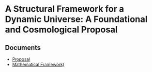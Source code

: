 # A Structural Framework for a Dynamic Universe: A Foundational and Cosmological Proposal
## Documents
- [Proposal](https://github.com/olect/dynamic-universe/raw/refs/heads/main/Proposal.pdf)
- [Mathematical Framework)](https://github.com/olect/dynamic-universe/raw/refs/heads/main/Mathematical%20Framework.pdf)
